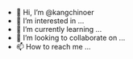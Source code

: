 - 👋 Hi, I’m @kangchinoer
- 👀 I’m interested in ...
- 🌱 I’m currently learning ...
- 💞️ I’m looking to collaborate on ...
- 📫 How to reach me ...

<!---
kangchinoer/kangchinoer is a ✨ special ✨ repository because its `README.md` (this file) appears on your GitHub profile.
You can click the Preview link to take a look at your changes.
--->
